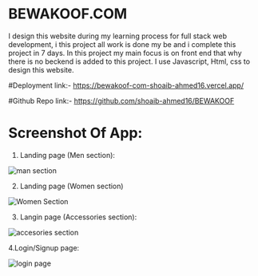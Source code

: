 # BEWAKOOF.COM
I design this website during my learning process for full stack web development, i this project all work is done my be  and i complete this project in 7 days. In this project my main focus is on front end that why there is no beckend is added to this project. I use Javascript, Html, css to design this website.

#Deployment link:-
   https://bewakoof-com-shoaib-ahmed16.vercel.app/

#Github Repo link:-
   https://github.com/shoaib-ahmed16/BEWAKOOF

# Screenshot Of App:

1. Landing page (Men section):


![man section](https://user-images.githubusercontent.com/96101435/167234416-c56f8209-e50f-4462-a68f-7b09399b9e8a.png)

2. Landing page (Women section) 

![Women Section](https://user-images.githubusercontent.com/96101435/167234445-ce23e1d5-6feb-4830-9b29-10aa1819886f.png)


3. Langin page (Accessories section):

![accesories section](https://user-images.githubusercontent.com/96101435/167234467-2f0e420d-fe4c-4b54-810e-37e0ed9ab08e.png)

4.Login/Signup page:

![login page](https://user-images.githubusercontent.com/96101435/167234478-4b700679-6f3e-41d9-892b-757d106a907c.png)

